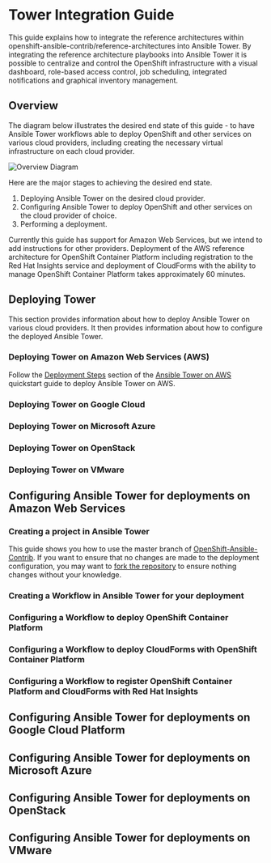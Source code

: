 # Tower Integration Guide

This guide explains how to integrate the reference architectures within openshift-ansible-contrib/reference-architectures into Ansible Tower. By integrating the reference architecture playbooks into Ansible Tower it is possible to centralize and control the OpenShift infrastructure with a visual dashboard, role-based access control, job scheduling, integrated notifications and graphical inventory management.

## Overview

The diagram below illustrates the desired end state of this guide - to have Ansible Tower workflows able to deploy OpenShift and other services on various cloud providers, including creating the necessary virtual infrastructure on each cloud provider. 

![Overview Diagram](https://github.com/strategicdesignteam/openshift-ansible-contrib/blob/master/reference-architecture/ansible-tower-integration/Overview_Diagram.png)

Here are the major stages to achieving the desired end state. 
1. Deploying Ansible Tower on the desired cloud provider. 
2. Configuring Ansible Tower to deploy OpenShift and other services on the cloud provider of choice.
3. Performing a deployment. 

Currently this guide has support for Amazon Web Services, but we intend to add instructions for other providers. Deployment of the AWS reference architecture for OpenShift Container Platform including registration to the Red Hat Insights service and deployment of CloudForms with the ability to manage OpenShift Container Platform takes approximately 60 minutes.

## Deploying Tower

This section provides information about how to deploy Ansible Tower on various cloud providers. It then provides information about how to configure the deployed Ansible Tower. 

### Deploying Tower on Amazon Web Services (AWS)

Follow the [Deployment Steps](http://docs.aws.amazon.com/quickstart/latest/ansible-tower/deployment.html) section of the [Ansible Tower on AWS](http://docs.aws.amazon.com/quickstart/latest/ansible-tower/welcome.html) quickstart guide to deploy Ansible Tower on AWS.

### Deploying Tower on Google Cloud



### Deploying Tower on Microsoft Azure



### Deploying Tower on OpenStack



### Deploying Tower on VMware




## Configuring Ansible Tower for deployments on Amazon Web Services

### Creating a project in Ansible Tower

This guide shows you how to use the master branch of [OpenShift-Ansible-Contrib](https://github.com/openshift/openshift-ansible-contrib). If you want to ensure that no changes are made to the deployment configuration, you may want to [fork the repository](https://help.github.com/articles/fork-a-repo/) to ensure nothing changes without your knowledge.

### Creating a Workflow in Ansible Tower for your deployment

### Configuring a Workflow to deploy OpenShift Container Platform

### Configuring a Workflow to deploy CloudForms with OpenShift Container Platform


### Configuring a Workflow to register OpenShift Container Platform and CloudForms with Red Hat Insights


## Configuring Ansible Tower for deployments on Google Cloud Platform

## Configuring Ansible Tower for deployments on Microsoft Azure

## Configuring Ansible Tower for deployments on OpenStack

## Configuring Ansible Tower for deployments on VMware



